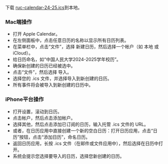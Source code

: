 下载 [ruc-calendar-24-25.ics](./ruc-calendar-24-25.ics)到本地。

### Mac端操作
- 打开 Apple Calendar。
- 在左侧面板中，点击任意日历的名称以显示所有日历列表。
- 在菜单栏中，点击“文件”，选择 新建日历，然后选择一个帐户（如 本地 或 iCloud）。
- 给日历命名，如“中国人民大学2024-2025学年校历”。
- 确保新创建的日历已经被选中。
- 点击“文件”，然后选择 导入。
- 选择您的 .ics 文件，并选择导入到新创建的日历。
- 所有事件将会被导入到新创建的日历中。

### iPhone平台操作
- 打开设置，滚动到日历。
- 点击帐户，然后点击添加帐户。
- 选择其他，然后点击添加已订阅的日历，输入托管 .ics 文件的 URL。
- 或者，在日历应用中直接创建一个新的空白日历：打开日历应用，点击“日历”按钮，点击“添加日历”，命名日历。
- 返回日历应用，长按 .ics 文件（在邮件或文件应用中），然后选择在日历中打开。
- 系统会提示您选择要导入的日历，选择您新创建的日历。
